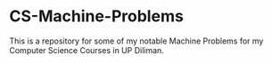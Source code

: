 # CS-Machine-Problems

This is a repository for some of my notable Machine Problems for my Computer Science Courses in UP Diliman. 
